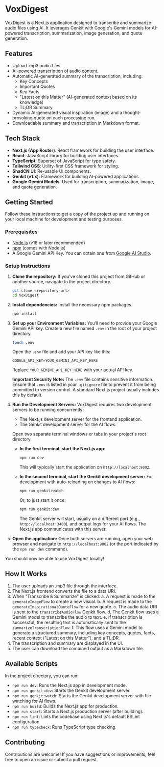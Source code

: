 
# VoxDigest

VoxDigest is a Next.js application designed to transcribe and summarize audio files using AI. It leverages Genkit with Google's Gemini models for AI-powered transcription, summarization, image generation, and quote generation.

## Features

-   Upload .mp3 audio files.
-   AI-powered transcription of audio content.
-   Automatic AI-generated summary of the transcription, including:
    -   Key Concepts
    -   Important Quotes
    -   Key Facts
    -   "Latest on this Matter" (AI-generated context based on its knowledge)
    -   TL;DR Summary
-   Dynamic AI-generated visual inspiration (image) and a thought-provoking quote on each processing run.
-   Downloadable summary and transcription in Markdown format.

## Tech Stack

-   **Next.js (App Router)**: React framework for building the user interface.
-   **React**: JavaScript library for building user interfaces.
-   **TypeScript**: Superset of JavaScript for type safety.
-   **Tailwind CSS**: Utility-first CSS framework for styling.
-   **ShadCN UI**: Re-usable UI components.
-   **Genkit (v1.x)**: Framework for building AI-powered applications.
-   **Google Gemini Models**: Used for transcription, summarization, image, and quote generation.

## Getting Started

Follow these instructions to get a copy of the project up and running on your local machine for development and testing purposes.

### Prerequisites

-   [Node.js](https://nodejs.org/) (v18 or later recommended)
-   [npm](https://www.npmjs.com/) (comes with Node.js)
-   A Google Gemini API Key. You can obtain one from [Google AI Studio](https://aistudio.google.com/app/apikey).

### Setup Instructions

1.  **Clone the repository:**
    If you've cloned this project from GitHub or another source, navigate to the project directory.
    ```bash
    git clone <repository-url>
    cd VoxDigest
    ```

2.  **Install dependencies:**
    Install the necessary npm packages.
    ```bash
    npm install
    ```

3.  **Set up your Environment Variables:**
    You'll need to provide your Google Gemini API key. Create a new file named `.env` in the root of your project directory.
    ```bash
    touch .env
    ```
    Open the `.env` file and add your API key like this:
    ```env
    GOOGLE_API_KEY=YOUR_GEMINI_API_KEY_HERE
    ```
    Replace `YOUR_GEMINI_API_KEY_HERE` with your actual API key.

    **Important Security Note:** The `.env` file contains sensitive information. Ensure that `.env` is listed in your `.gitignore` file to prevent it from being committed to version control. A standard Next.js project usually includes this by default.

4.  **Run the Development Servers:**
    VoxDigest requires two development servers to be running concurrently:
    *   The Next.js development server for the frontend application.
    *   The Genkit development server for the AI flows.

    Open two separate terminal windows or tabs in your project's root directory.

    *   **In the first terminal, start the Next.js app:**
        ```bash
        npm run dev
        ```
        This will typically start the application on `http://localhost:9002`.

    *   **In the second terminal, start the Genkit development server:**
        For development with auto-reloading on changes to AI flows:
        ```bash
        npm run genkit:watch
        ```
        Or, to just start it once:
        ```bash
        npm run genkit:dev
        ```
        The Genkit server will start, usually on a different port (e.g., `http://localhost:3400`), and output logs for your AI flows. The Next.js app communicates with this server.

5.  **Open the application:**
    Once both servers are running, open your web browser and navigate to `http://localhost:9002` (or the port indicated by the `npm run dev` command).

You should now be able to use VoxDigest locally!

## How It Works

1.  The user uploads an .mp3 file through the interface.
2.  The Next.js frontend converts the file to a data URI.
3.  When "Transcribe & Summarize" is clicked:
    a.  A request is made to the `generateImageFlow` to create a new visual.
    b.  A request is made to the `generateInspirationalQuoteFlow` for a new quote.
    c.  The audio data URI is sent to the `transcribeAudioFlow` Genkit flow.
    d.  The Genkit flow uses a Gemini model to transcribe the audio to text.
    e.  If transcription is successful, the resulting text is automatically sent to the `summarizeTranscriptionFlow`.
    f.  This flow uses a Gemini model to generate a structured summary, including key concepts, quotes, facts, recent context ("Latest on this Matter"), and a TL;DR.
4.  The transcription and summary are displayed in the UI.
5.  The user can download the combined output as a Markdown file.

## Available Scripts

In the project directory, you can run:

-   `npm run dev`: Runs the Next.js app in development mode.
-   `npm run genkit:dev`: Starts the Genkit development server.
-   `npm run genkit:watch`: Starts the Genkit development server with file watching for AI flows.
-   `npm run build`: Builds the Next.js app for production.
-   `npm run start`: Starts a Next.js production server (after building).
-   `npm run lint`: Lints the codebase using Next.js's default ESLint configuration.
-   `npm run typecheck`: Runs TypeScript type checking.

## Contributing

Contributions are welcome! If you have suggestions or improvements, feel free to open an issue or submit a pull request.
```